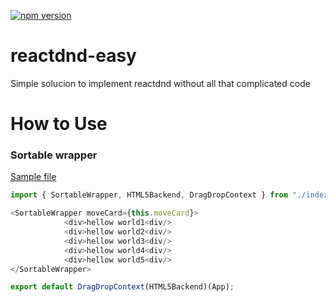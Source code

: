 
[![npm version](https://img.shields.io/badge/npm-v0.1.1-green.svg)](https://www.npmjs.com/package/reactdnd-easy)

# reactdnd-easy
Simple solucion to implement reactdnd without all that complicated code

# How to Use
### Sortable wrapper
[Sample file](https://github.com/hugobarragon/reactdnd-easy/blob/master/src/App.tsx "Sample file")

```javascript
import { SortableWrapper, HTML5Backend, DragDropContext } from "./index"

<SortableWrapper moveCard={this.moveCard}>
            <div>hellow world1<div/>
            <div>hellow world2<div/>
            <div>hellow world3<div/>
            <div>hellow world4<div/>
            <div>hellow world5<div/>
</SortableWrapper>

export default DragDropContext(HTML5Backend)(App);
```
